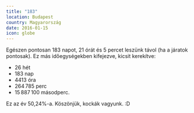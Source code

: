 ```yaml
---
title: "183"
location: Budapest
country: Magyarország
date: 2016-01-15
icon: globe
---
```

Egészen pontosan 183 napot, 21 órát és 5 percet leszünk távol (ha a járatok pontosak). Ez más időegységekben kifejezve, kicsit kerekítve:

- 26 hét
- 183 nap
- 4413 óra
- 264 785 perc
- 15 887 100 másodperc.

Ez az év 50,24%-a. Köszönjük, kockák vagyunk. :D
